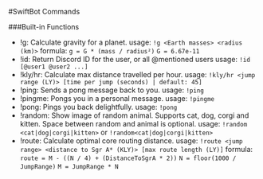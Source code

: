 #SwiftBot Commands

###Built-in Functions
+ !g: Calculate gravity for a planet. 
    usage: `!g <Earth masses> <radius (km)>`
    formula: `g = G * (mass / radius²)`
        `G = 6.67e-11`
+ !id: Return Discord ID for the user, or all @mentioned users
    usage: `!id [@user1 @user2 ...]`
+ !kly/hr: Calculate max distance travelled per hour. 
    usage: `!kly/hr <jump range (LY)> [time per jump (seconds) | default: 45]`
+ !ping: Sends a pong message back to you.
    usage: `!ping`
+ !pingme: Pongs you in a personal message.
    usage: `!pingme`
+ !pong: Pings you back delightfully.
    usage: `!pong`
+ !random: Show image of random animal. Supports cat, dog, corgi and kitten. Space between random and animal is optional.
    usage: `!random <cat|dog|corgi|kitten>` or `!random<cat|dog|corgi|kitten>`
+ !route: Calculate optimal core routing distance. 
    usage: `!route <jump range> <distance to Sgr A* (KLY)> [max route length (LY)]`
    formula: `route = M - ((N / 4) + (DistanceToSgrA * 2))`
        `N = floor(1000 / JumpRange)`
        `M = JumpRange * N`